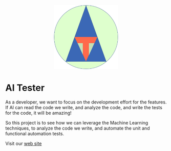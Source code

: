 <div align="center">
    <a href="https://ai-tester.com" target="_blank">
        <img src="docs/logo.png" alt="Logo" width='200px' height='200px'/>
    </a>
</div>

# AI Tester

As a developer, we want to focus on the development effort for the features.  If AI can read the code we write, and analyze the code, and write the tests for the code, it will be amazing!

So this project is to see how we can leverage the Machine Learning techniques, to analyze the code we write, and automate the unit and functional automation tests.

Visit our [web site](http://ai-tester.com)